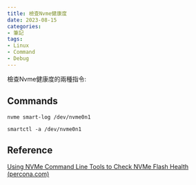 ```yaml
---
title: 檢查Nvme健康度
date: 2023-08-15
categories:
- 筆記
tags:
- Linux
- Command
- Debug
---
```

檢查Nvme健康度的兩種指令:

<!--more-->

## Commands
```
nvme smart-log /dev/nvme0n1
```
```
smartctl -a /dev/nvme0n1
```
## Reference
[Using NVMe Command Line Tools to Check NVMe Flash Health (percona.com)](https://www.percona.com/blog/using-nvme-command-line-tools-to-check-nvme-flash-health/)

